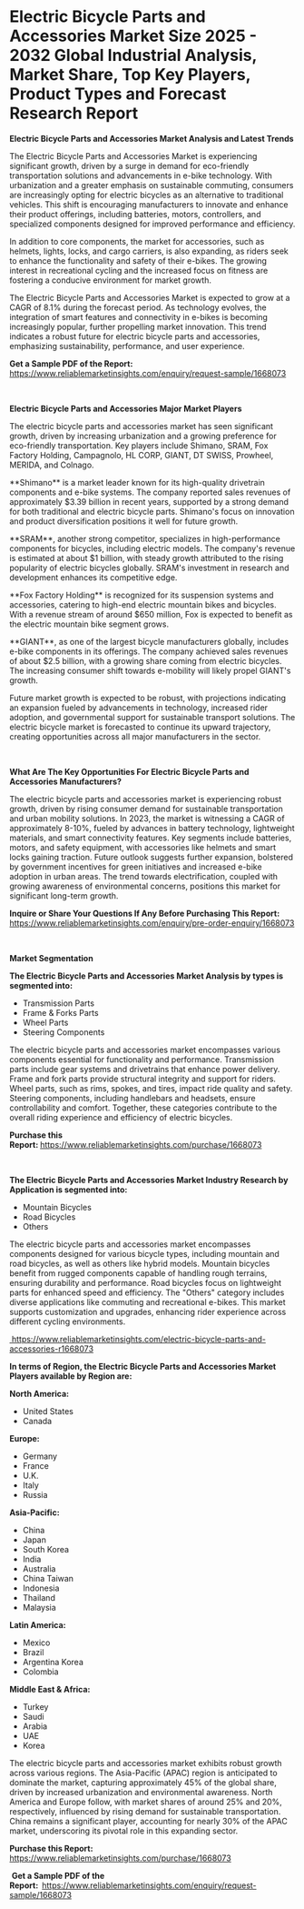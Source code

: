 <p><h1>Electric Bicycle Parts and Accessories Market Size 2025 - 2032 Global Industrial Analysis, Market Share, Top Key Players, Product Types and Forecast Research Report</h1></p><p><strong>Electric Bicycle Parts and Accessories Market Analysis and Latest Trends</strong></p>
<p><p>The Electric Bicycle Parts and Accessories Market is experiencing significant growth, driven by a surge in demand for eco-friendly transportation solutions and advancements in e-bike technology. With urbanization and a greater emphasis on sustainable commuting, consumers are increasingly opting for electric bicycles as an alternative to traditional vehicles. This shift is encouraging manufacturers to innovate and enhance their product offerings, including batteries, motors, controllers, and specialized components designed for improved performance and efficiency.</p><p>In addition to core components, the market for accessories, such as helmets, lights, locks, and cargo carriers, is also expanding, as riders seek to enhance the functionality and safety of their e-bikes. The growing interest in recreational cycling and the increased focus on fitness are fostering a conducive environment for market growth.</p><p>The Electric Bicycle Parts and Accessories Market is expected to grow at a CAGR of 8.1% during the forecast period. As technology evolves, the integration of smart features and connectivity in e-bikes is becoming increasingly popular, further propelling market innovation. This trend indicates a robust future for electric bicycle parts and accessories, emphasizing sustainability, performance, and user experience.</p></p>
<p><strong>Get a Sample PDF of the Report:&nbsp;</strong> <a href="https://www.reliablemarketinsights.com/enquiry/request-sample/1668073?utm_campaign=3648&utm_medium=2&utm_source=Github&utm_content=ia&utm_term=19042025&utm_id=electric-bicycle-parts-and-accessories">https://www.reliablemarketinsights.com/enquiry/request-sample/1668073</a></p>
<p>&nbsp;</p>
<p><strong>Electric Bicycle Parts and Accessories Major Market Players</strong></p>
<p><p>The electric bicycle parts and accessories market has seen significant growth, driven by increasing urbanization and a growing preference for eco-friendly transportation. Key players include Shimano, SRAM, Fox Factory Holding, Campagnolo, HL CORP, GIANT, DT SWISS, Prowheel, MERIDA, and Colnago.</p><p>**Shimano** is a market leader known for its high-quality drivetrain components and e-bike systems. The company reported sales revenues of approximately $3.39 billion in recent years, supported by a strong demand for both traditional and electric bicycle parts. Shimano's focus on innovation and product diversification positions it well for future growth.</p><p>**SRAM**, another strong competitor, specializes in high-performance components for bicycles, including electric models. The company's revenue is estimated at about $1 billion, with steady growth attributed to the rising popularity of electric bicycles globally. SRAM's investment in research and development enhances its competitive edge.</p><p>**Fox Factory Holding** is recognized for its suspension systems and accessories, catering to high-end electric mountain bikes and bicycles. With a revenue stream of around $650 million, Fox is expected to benefit as the electric mountain bike segment grows.</p><p>**GIANT**, as one of the largest bicycle manufacturers globally, includes e-bike components in its offerings. The company achieved sales revenues of about $2.5 billion, with a growing share coming from electric bicycles. The increasing consumer shift towards e-mobility will likely propel GIANT's growth.</p><p>Future market growth is expected to be robust, with projections indicating an expansion fueled by advancements in technology, increased rider adoption, and governmental support for sustainable transport solutions. The electric bicycle market is forecasted to continue its upward trajectory, creating opportunities across all major manufacturers in the sector.</p></p>
<p>&nbsp;</p>
<p><strong>What Are The Key Opportunities For Electric Bicycle Parts and Accessories Manufacturers?</strong></p>
<p><p>The electric bicycle parts and accessories market is experiencing robust growth, driven by rising consumer demand for sustainable transportation and urban mobility solutions. In 2023, the market is witnessing a CAGR of approximately 8-10%, fueled by advances in battery technology, lightweight materials, and smart connectivity features. Key segments include batteries, motors, and safety equipment, with accessories like helmets and smart locks gaining traction. Future outlook suggests further expansion, bolstered by government incentives for green initiatives and increased e-bike adoption in urban areas. The trend towards electrification, coupled with growing awareness of environmental concerns, positions this market for significant long-term growth.</p></p>
<p><strong>Inquire or Share Your Questions If Any Before Purchasing This Report:</strong> <a href="https://www.reliablemarketinsights.com/enquiry/pre-order-enquiry/1668073?utm_campaign=3648&utm_medium=2&utm_source=Github&utm_content=ia&utm_term=19042025&utm_id=electric-bicycle-parts-and-accessories">https://www.reliablemarketinsights.com/enquiry/pre-order-enquiry/1668073</a></p>
<p>&nbsp;</p>
<p><strong>Market Segmentation</strong></p>
<p><strong>The Electric Bicycle Parts and Accessories Market Analysis by types is segmented into:</strong></p>
<p><ul><li>Transmission Parts</li><li>Frame & Forks Parts</li><li>Wheel Parts</li><li>Steering Components</li></ul></p>
<p><p>The electric bicycle parts and accessories market encompasses various components essential for functionality and performance. Transmission parts include gear systems and drivetrains that enhance power delivery. Frame and fork parts provide structural integrity and support for riders. Wheel parts, such as rims, spokes, and tires, impact ride quality and safety. Steering components, including handlebars and headsets, ensure controllability and comfort. Together, these categories contribute to the overall riding experience and efficiency of electric bicycles.</p></p>
<p><strong>Purchase this Report:&nbsp;</strong><a href="https://www.reliablemarketinsights.com/purchase/1668073?utm_campaign=3648&utm_medium=2&utm_source=Github&utm_content=ia&utm_term=19042025&utm_id=electric-bicycle-parts-and-accessories">https://www.reliablemarketinsights.com/purchase/1668073</a></p>
<p>&nbsp;</p>
<p><strong>The Electric Bicycle Parts and Accessories Market Industry Research by Application is segmented into:</strong></p>
<p><ul><li>Mountain Bicycles</li><li>Road Bicycles</li><li>Others</li></ul></p>
<p><p>The electric bicycle parts and accessories market encompasses components designed for various bicycle types, including mountain and road bicycles, as well as others like hybrid models. Mountain bicycles benefit from rugged components capable of handling rough terrains, ensuring durability and performance. Road bicycles focus on lightweight parts for enhanced speed and efficiency. The "Others" category includes diverse applications like commuting and recreational e-bikes. This market supports customization and upgrades, enhancing rider experience across different cycling environments.</p></p>
<p><a href="https://www.reliablemarketinsights.com/electric-bicycle-parts-and-accessories-r1668073?utm_campaign=3648&utm_medium=2&utm_source=Github&utm_content=ia&utm_term=19042025&utm_id=electric-bicycle-parts-and-accessories">&nbsp;https://www.reliablemarketinsights.com/electric-bicycle-parts-and-accessories-r1668073</a></p>
<p><strong>In terms of Region, the Electric Bicycle Parts and Accessories Market Players available by Region are:</strong></p>
<p>
    <p> <strong> North America: </strong>
        <ul>
            <li>United States</li>
            <li>Canada</li>
        </ul>
        </p> 
    <p> <strong> Europe: </strong>
        <ul>
            <li>Germany</li>
            <li>France</li>
            <li>U.K.</li>
            <li>Italy</li>
            <li>Russia</li>
        </ul>
        </p> 
    <p> <strong> Asia-Pacific: </strong>
        <ul>
            <li>China</li>
            <li>Japan</li>
            <li>South Korea</li>
            <li>India</li>
            <li>Australia</li>
            <li>China Taiwan</li>
            <li>Indonesia</li>
            <li>Thailand</li>
            <li>Malaysia</li>
        </ul>
        </p> 
    <p> <strong> Latin America: </strong>
        <ul>
            <li>Mexico</li>
            <li>Brazil</li>
            <li>Argentina Korea</li>
            <li>Colombia</li>
        </ul>
        </p> 
    <p> <strong> Middle East & Africa: </strong>
        <ul>
            <li>Turkey</li>
            <li>Saudi</li>
            <li>Arabia</li>
            <li>UAE</li>
            <li>Korea</li>
        </ul>
    </p>
    </p>
<p><p>The electric bicycle parts and accessories market exhibits robust growth across various regions. The Asia-Pacific (APAC) region is anticipated to dominate the market, capturing approximately 45% of the global share, driven by increased urbanization and environmental awareness. North America and Europe follow, with market shares of around 25% and 20%, respectively, influenced by rising demand for sustainable transportation. China remains a significant player, accounting for nearly 30% of the APAC market, underscoring its pivotal role in this expanding sector.</p></p>
<p><strong>Purchase this Report: </strong><a href="https://www.reliablemarketinsights.com/purchase/1668073?utm_campaign=3648&utm_medium=2&utm_source=Github&utm_content=ia&utm_term=19042025&utm_id=electric-bicycle-parts-and-accessories">https://www.reliablemarketinsights.com/purchase/1668073</a></p>
<p>&nbsp;<strong>Get a Sample PDF of the Report:&nbsp;&nbsp;</strong><a href="https://www.reliablemarketinsights.com/enquiry/request-sample/1668073?utm_campaign=3648&utm_medium=2&utm_source=Github&utm_content=ia&utm_term=19042025&utm_id=electric-bicycle-parts-and-accessories">https://www.reliablemarketinsights.com/enquiry/request-sample/1668073</a></p>
<p><strong></strong></p>
<p><p></p><p></p><p></p></p>